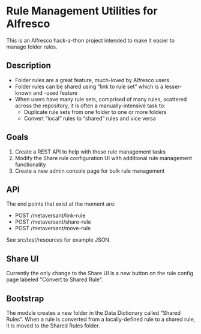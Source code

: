 # Rule Management Utilities for Alfresco

This is an Alfresco hack-a-thon project intended to make it easier to manage folder rules.

## Description

* Folder rules are a great feature, much-loved by Alfresco users.
* Folder rules can be shared using “link to rule set” which is a lesser-known and -used feature
* When users have many rule sets, comprised of many rules, scattered across the repository, it is often a manually-intensive task to:
  * Duplicate rule sets from one folder to one or more folders
  * Convert “local” rules to “shared” rules and vice versa

## Goals

1. Create a REST API to help with these rule management tasks
1. Modify the Share rule configuration UI with additional rule management functionality
1. Create a new admin console page for bulk rule management

## API

The end points that exist at the moment are:

* POST /metaversant/link-rule
* POST /metaversant/share-rule
* POST /metaversant/move-rule

See src/test/resources for example JSON.

## Share UI

Currently the only change to the Share UI is a new button on the rule config page labeled "Convert to Shared Rule".

## Bootstrap

The module creates a new folder in the Data Dictionary called "Shared Rules". When a rule is converted from a locally-defined rule to a shared rule, it is moved to the Shared Rules folder.
